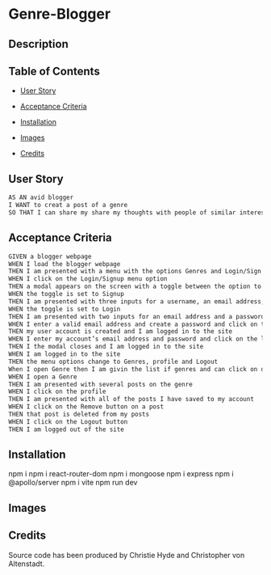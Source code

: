# Genre-Blogger

## Description


## Table of Contents
* [User Story](#user-story)

* [Acceptance Criteria](#acceptance-criteria)

* [Installation](#installation)

* [Images](#images)

* [Credits](#credits)

## User Story

```md
AS AN avid blogger
I WANT to creat a post of a genre
SO THAT I can share my share my thoughts with people of similar interests
```

## Acceptance Criteria

```md
GIVEN a blogger webpage
WHEN I load the blogger webpage
THEN I am presented with a menu with the options Genres and Login/Sign Up
WHEN I click on the Login/Signup menu option
THEN a modal appears on the screen with a toggle between the option to log in or sign up
WHEN the toggle is set to Signup
THEN I am presented with three inputs for a username, an email address, and a password, and a signup button
WHEN the toggle is set to Login
THEN I am presented with two inputs for an email address and a password and login button
WHEN I enter a valid email address and create a password and click on the signup button
THEN my user account is created and I am logged in to the site
WHEN I enter my account’s email address and password and click on the login button
THEN I the modal closes and I am logged in to the site
WHEN I am logged in to the site
THEN the menu options change to Genres, profile and Logout
When I open Genre then I am givin the list if genres and can click on one
WHEN I open a Genre
THEN I am presented with several posts on the genre
WHEN I click on the profile
THEN I am presented with all of the posts I have saved to my account
WHEN I click on the Remove button on a post
THEN that post is deleted from my posts
WHEN I click on the Logout button
THEN I am logged out of the site
```

## Installation
npm i 
npm i react-router-dom
npm i mongoose
npm i express
npm i @apollo/server
npm i vite
npm run dev

## Images

## Credits
Source code has been produced by Christie Hyde and Christopher von Altenstadt.